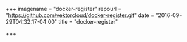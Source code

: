 +++
imagename = "docker-register"
repourl = "https://github.com/vektorcloud/docker-register.git"
date = "2016-09-29T04:32:17-04:00"
title = "docker-register"

+++

